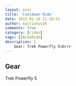 ```yaml
---
layout: post
title: 'Cooldown Ride'
date: 2022-02-16 21:19:51
author: multishiv19
comments: true
category: [rides]
tags: [EBikeRide]
description: |
    Gear: Trek Powerfly 5<br/>
---
```


## Gear
Trek Powerfly 5



<div width='100%' class='strava-embed-placeholder' data-embed-type='activity' data-embed-id='6690573634'></div>
<script src='https://strava-embeds.com/embed.js'></script>

